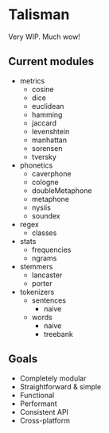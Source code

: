# Talisman

Very WIP. Much wow!

## Current modules

* metrics
  * cosine
  * dice
  * euclidean
  * hamming
  * jaccard
  * levenshtein
  * manhattan
  * sorensen
  * tversky
* phonetics
  * caverphone
  * cologne
  * doubleMetaphone
  * metaphone
  * nysiis
  * soundex
* regex
  * classes
* stats
  * frequencies
  * ngrams
* stemmers
  * lancaster
  * porter
* tokenizers
  * sentences
    * naive
  * words
    * naive
    * treebank

## Goals

* Completely modular
* Straightforward & simple
* Functional
* Performant
* Consistent API
* Cross-platform
